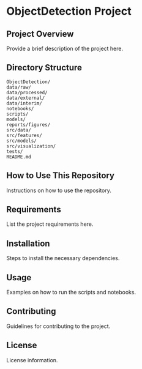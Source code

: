 # ObjectDetection Project

## Project Overview

Provide a brief description of the project here.

## Directory Structure

```
ObjectDetection/
data/raw/
data/processed/
data/external/
data/interim/
notebooks/
scripts/
models/
reports/figures/
src/data/
src/features/
src/models/
src/visualization/
tests/
README.md
```

## How to Use This Repository

Instructions on how to use the repository.

## Requirements

List the project requirements here.

## Installation

Steps to install the necessary dependencies.

## Usage

Examples on how to run the scripts and notebooks.

## Contributing

Guidelines for contributing to the project.

## License

License information.
